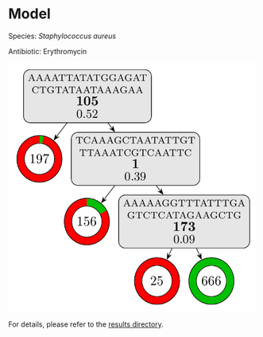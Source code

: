 
# Model

Species: *Staphylococcus aureus*

Antibiotic: Erythromycin

<img src="./model.png" width=500 height=500 />

For details, please refer to the [results directory](../../../../../results/cart_b/staphylococcus%20aureus/erythromycin/repeat_2/).

